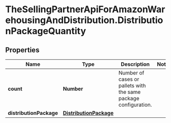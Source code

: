 # TheSellingPartnerApiForAmazonWarehousingAndDistribution.DistributionPackageQuantity

## Properties

Name | Type | Description | Notes
------------ | ------------- | ------------- | -------------
**count** | **Number** | Number of cases or pallets with the same package configuration. | 
**distributionPackage** | [**DistributionPackage**](DistributionPackage.md) |  | 


